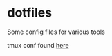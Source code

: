 # dotfiles
Some config files for various tools

tmux conf found [here](https://github.com/JohnMurray/dotfiles)
